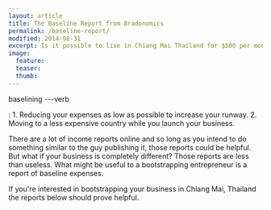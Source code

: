```yaml
---
layout: article
title: The Baseline Report from Bradonomics
permalink: /baseline-report/
modified: 2014-08-31
excerpt: Is it possible to live in Chiang Mai Thailand for $500 per month? Check out the Baseline Report and find out.
image:
  feature:
  teaser:
  thumb:
---
```


baselining
---verb

: 1. Reducing your expenses as low as possible to increase your runway.
2. Moving to a less expensive country while you launch your business.

There are a lot of income reports online and so long as you intend to do something similar to the guy publishing it, those reports could be helpful. But what if your business is completely different? Those reports are less than useless. What might be useful to a bootstrapping entrepreneur is a report of baseline expenses.

If you're interested in bootstrapping your business in Chiang Mai, Thailand the reports below should prove helpful.